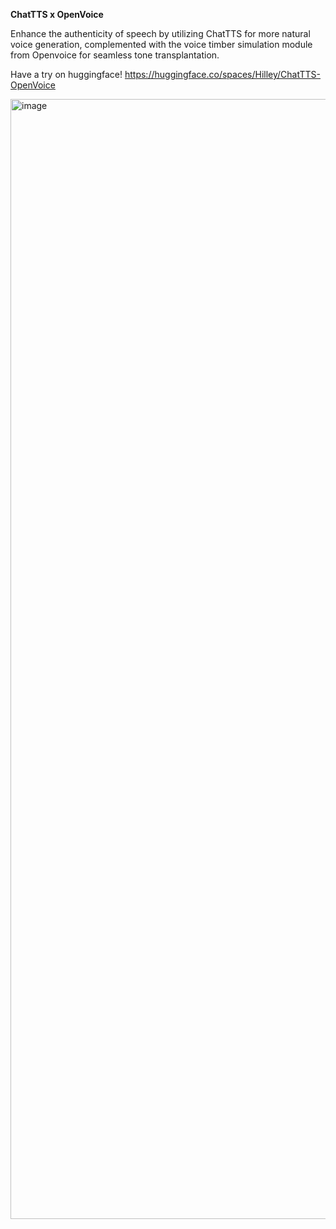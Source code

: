 __ChatTTS x OpenVoice__

Enhance the authenticity of speech by utilizing ChatTTS for more natural voice generation, complemented with the voice timber simulation module from Openvoice for seamless tone transplantation.

Have a try on huggingface!
https://huggingface.co/spaces/Hilley/ChatTTS-OpenVoice

<img width="1792" alt="image" src="https://github.com/HKoon/ChatTTS-OpenVoice/assets/24382626/9d9592f1-b527-4c7a-b7f8-caf2cd25bc1d">

